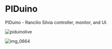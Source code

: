 PIDuino
=======

PIDuino - Rancilio Silvia controller, monitor, and UI.

![piduinolive](https://cloud.githubusercontent.com/assets/427255/16776119/766939ce-4829-11e6-8963-edb5dfce21e0.gif)

![img_0664](https://cloud.githubusercontent.com/assets/427255/16776130/8a0d92c2-4829-11e6-993f-4c932be82174.jpg)

